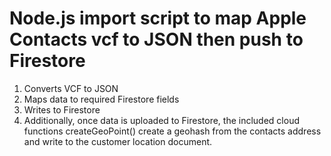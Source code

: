 # Node.js import script to map Apple Contacts vcf to JSON then push to Firestore

1. Converts VCF to JSON
2. Maps data to required Firestore fields
3. Writes to Firestore
4. Additionally, once data is uploaded to Firestore, the included cloud functions createGeoPoint() create a geohash from the contacts address and write to the customer location document.